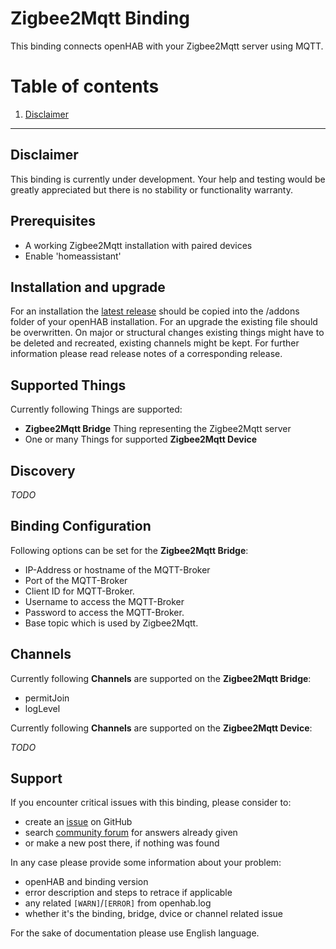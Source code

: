 # Zigbee2Mqtt Binding

This binding connects openHAB with your Zigbee2Mqtt server using MQTT.

# Table of contents

1. [Disclaimer](https://github.com/nibi79/synologysurveillancestation/tree/master#disclaimer)

***

## Disclaimer

This binding is currently under development. Your help and testing would be greatly appreciated but there is no stability or functionality warranty.

## Prerequisites

- A working Zigbee2Mqtt installation with paired devices
- Enable 'homeassistant' 

## Installation and upgrade

For an installation the [latest release](https://github.com/nibi79/zigbee2mqtt/releases) should be copied into the /addons folder of your openHAB installation.
For an upgrade the existing file should be overwritten. On major or structural changes existing things might have to be deleted and recreated, existing channels might be kept. For further information please read release notes of a corresponding release.

## Supported Things

Currently following Things are supported:

- **Zigbee2Mqtt Bridge** Thing representing the Zigbee2Mqtt server
- One or many Things for supported **Zigbee2Mqtt Device**

## Discovery

_TODO_

## Binding Configuration

Following options can be set for the **Zigbee2Mqtt Bridge**:

- IP-Address or hostname of the MQTT-Broker
- Port of the MQTT-Broker
- Client ID for MQTT-Broker.
- Username to access the MQTT-Broker
- Password to access the MQTT-Broker.
- Base topic which is used by Zigbee2Mqtt.

## Channels

Currently following **Channels** are supported on the **Zigbee2Mqtt Bridge**:

- permitJoin
- logLevel

Currently following **Channels** are supported on the **Zigbee2Mqtt Device**:

_TODO_

## Support

If you encounter critical issues with this binding, please consider to:

- create an [issue](https://github.com/nibi79/zigbee2mqtt/issues) on GitHub
- search [community forum](https://community.openhab.org/) for answers already given
- or make a new post there, if nothing was found

In any case please provide some information about your problem:

- openHAB and binding version 
- error description and steps to retrace if applicable
- any related `[WARN]`/`[ERROR]` from openhab.log
- whether it's the binding, bridge, dvice or channel related issue

For the sake of documentation please use English language. 

